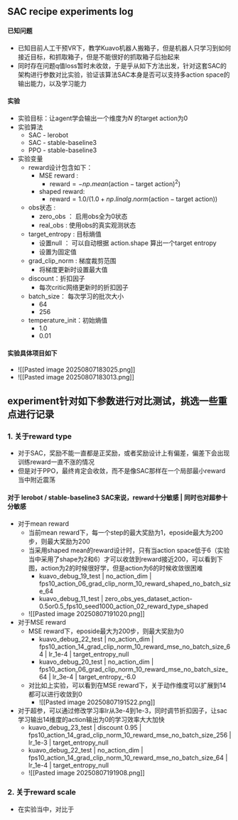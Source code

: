 ## SAC recipe experiments log
#### 已知问题
* 已知目前人工干预VR下，教学Kuavo机器人搬箱子，但是机器人只学习到如何接近目标，和抓取箱子，但是不能很好的抓取箱子后抬起来
* 同时存在问题q值loss暂时未收敛，于是乎从如下方法出发，针对这套SAC的架构进行参数对比实验，验证该算法SAC本身是否可以支持多action space的输出能力，以及学习能力

#### 实验
* 实验目标：让agent学会输出一个维度为$N$ 的target action为0
* 实验算法
	* SAC - lerobot
	* SAC - stable-baseline3
	* PPO - stable-baseline3
* 实验变量
	* reward设计包含如下：
		* MSE reward :
			* $\text{reward} = -np.mean( \text{action} - \text{target action}) ^ 2)$
		* shaped reward:
			* $\text{reward}= 1.0  /  (1.0 + np.linalg.norm( \text{action} - \text{target action}))$   
	* obs状态 : 
		* zero_obs ： 启用obs全为0状态
		* real_obs : 使用obs的真实观测状态
	* target_entropy : 目标熵值
		* 设置null ： 可以自动根据 action.shape 算出一个target entropy
		* 设置为固定值
	*  grad_clip_norm : 梯度裁剪范围
		* 将梯度更新时设置最大值
	*  discount：折扣因子
		* 每次critic网络更新时的折扣因子
	*  batch_size： 每次学习的批次大小
		* 64
		* 256
	*  temperature_init：初始熵值
		* 1.0
		* 0.01
#### 实验具体项目如下
* ![[Pasted image 20250807183025.png]]
* ![[Pasted image 20250807183013.png]]

## experiment针对如下参数进行对比测试，挑选一些重点进行记录

### 1. 关于reward type
* 对于SAC，奖励不能一直都是正奖励，或者奖励设计上有偏差，偏差下会出现训练reward一直不涨的情况
* 但是对于PPO，最终肯定会收敛，而不是像SAC那样在一个局部最小reward当中附近震荡
#### 对于 lerobot / stable-baseline3 SAC来说，reward十分敏感 | 同时也对超参十分敏感
* 对于mean reward
	* 当前mean reward下，每一个step的最大奖励为1，eposide最大为200步，则最大奖励为200
	* 当采用shaped mean的reward设计时，只有当action space低于6（实验当中采用了shape为2和6）才可以收敛到reward接近200，可以看到下图，action为2的时候很好学，但是action为6的时候收敛很困难
		* kuavo_debug_19_test | no_action_dim | fps10_action_06_grad_clip_norm_10_reward_shaped_no_batch_size_64
		* kuavo_debug_11_test | zero_obs_yes_dataset_action-0.5or0.5_fps10_seed1000_action_02_reward_type_shaped
	* ![[Pasted image 20250807191020.png]]
* 对于MSE reward
	* MSE reward下，eposide最大为200步，则最大奖励为0
		* kuavo_debug_22_test | no_action_dim | fps10_action_14_grad_clip_norm_10_reward_mse_no_batch_size_64 | lr_1e-4 | target_entropy_null
		* kuavo_debug_20_test | no_action_dim | fps10_action_06_grad_clip_norm_10_reward_mse_no_batch_size_64 | lr_3e-4 | target_entropy_-6.0
	* 对比如上实验，可以看到在MSE reward下，关于动作维度可以扩展到14都可以进行收敛到0
		* ![[Pasted image 20250807191522.png]]
* 对于超参，可以通过修改学习率lr从3e-4到1e-3，同时调节折扣因子，让sac学习输出14维度的action输出为0的学习效率大大加快
	* kuavo_debug_23_test | discount 0.95 | fps10_action_14_grad_clip_norm_10_reward_mse_no_batch_size_256 | lr_1e-3 | target_entropy_null
	* kuavo_debug_22_test | no_action_dim | fps10_action_14_grad_clip_norm_10_reward_mse_no_batch_size_64 | lr_1e-4 | target_entropy_null
	* ![[Pasted image 20250807191908.png]]


### 2. 关于reward scale
* 在实验当中，对比于
